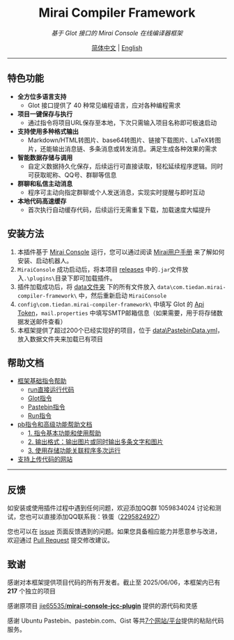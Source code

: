 <div align="center">

# Mirai Compiler Framework

_基于 Glot 接口的 Mirai Console 在线编译器框架_

[简体中文](README.md) | [English](doc/README_en.md)

</div>

---

## 特色功能
- **全方位多语言支持**
    + Glot 接口提供了 40 种常见编程语言，应对各种编程需求
- **项目一键保存与执行**
    + 通过指令将项目URL保存至本地，下次只需输入项目名称即可极速启动
- **支持使用多种格式输出**
    + Markdown/HTML转图片、base64转图片、链接下载图片、LaTeX转图片，还能输出消息链、多条消息或转发消息。满足生成各种效果的需求
- **智能数据存储与调用**
    + 自定义数据持久化保存，后续运行可直接读取，轻松延续程序逻辑。同时可获取昵称、QQ号、群聊等信息
- **群聊和私信主动消息**
    + 程序可主动向指定群聊或个人发送消息，实现实时提醒与即时互动
- **本地代码高速缓存**
    + 首次执行自动缓存代码，后续运行无需重复下载，加载速度大幅提升

## 安装方法
1. 本插件基于 [Mirai Console](https://github.com/mamoe/mirai) 运行，您可以通过阅读 [Mirai用户手册](https://docs.mirai.mamoe.net/UserManual.html) 来了解如何安装、启动机器人。
2. `MiraiConsole` 成功启动后，将本项目 [releases](https://github.com/tiedanGH/mirai-compiler-framework/releases) 中的`.jar`文件放入`.\plugins\`目录下即可加载插件。
3. 插件加载成功后，将 [data文件夹](data) 下的所有文件放入 `data\com.tiedan.mirai-compiler-framework\` 中，然后重新启动 `MiraiConsole`
4. `config\com.tiedan.mirai-compiler-framework\` 中填写 Glot 的 [Api Token](https://glot.io/account/token)，`mail.properties` 中填写SMTP邮箱信息（如果需要，用于将存储数据发送邮件查看）
5. 本框架提供了超过200个已经实现好的项目，位于 [data\PastebinData.yml](data/PastebinData.yml)，放入数据文件夹来加载已有项目

## 帮助文档
- [框架基础指令帮助](doc/commands.md)
    + [run直接运行代码](doc/commands.md#run直接运行代码)
    + [Glot指令](doc/commands.md#Glot指令)
    + [Pastebin指令](doc/commands.md#Pastebin指令)
    + [Run指令](doc/commands.md#Run指令)
- [pb指令和高级功能帮助文档](doc/pastebin.md)
    + [1. 指令基本功能和使用帮助](doc/pastebin.md#一指令基本功能和使用帮助)
    + [2. 输出格式：输出图片或同时输出多条文字和图片](doc/pastebin.md#二输出格式)
    + [3. 使用存储功能关联程序多次运行](doc/pastebin.md#三数据存储功能)
- [支持上传代码的网站](doc/commands.md#支持上传代码的网站)

---

## 反馈
如安装或使用插件过程中遇到任何问题，欢迎添加QQ群 1059834024 讨论和测试，您也可以直接添加QQ联系我：铁蛋（[2295824927](https://qm.qq.com/q/hAIXBftS12)）

您也可以在 [issue](https://github.com/tiedanGH/mirai-compiler-framework/issues) 页面反馈遇到的问题。如果您具备相应能力并愿意参与改进，欢迎通过 [Pull Request](https://github.com/tiedanGH/mirai-compiler-framework/pulls) 提交修改建议。

## 致谢
感谢对本框架提供项目代码的所有开发者。截止至 2025/06/06，本框架内已有 **217** 个独立的项目

感谢原项目 [jie65535/**mirai-console-jcc-plugin**](https://github.com/jie65535/mirai-console-jcc-plugin/) 提供的源代码和灵感

感谢 Ubuntu Pastebin、pastebin.com、Gist 等共[7个网站/平台](doc/commands.md#支持上传代码的网站)提供的粘贴代码服务。
